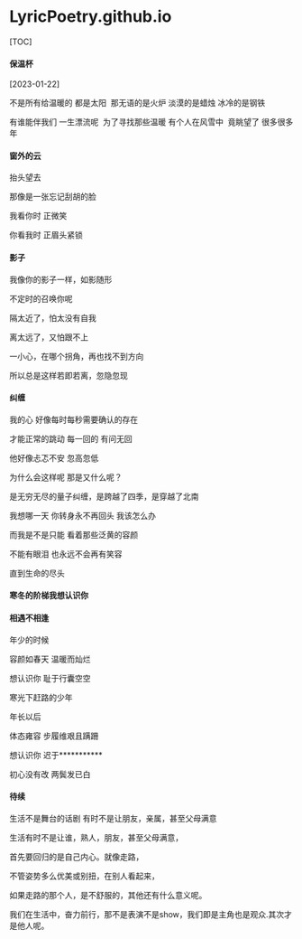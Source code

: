 # LyricPoetry.github.io
[TOC]


#### 保温杯 
[2023-01-22]

不是所有给温暖的 都是太阳
​        那无语的是火炉 淡漠的是蜡烛  冰冷的是钢铁

有谁能伴我们 一生漂流呢
​        为了寻找那些温暖 有个人在风雪中
​        竟眺望了 很多很多年



#### 窗外的云

抬头望去

那像是一张忘记刮胡的脸

我看你时 正微笑

你看我时  正眉头紧锁







#### 影子

我像你的影子一样，如影随形


不定时的召唤你呢


隔太近了，怕太没有自我


离太远了，又怕跟不上


一小心，在哪个拐角，再也找不到方向


所以总是这样若即若离，忽隐忽现





#### 纠缠

我的心  好像每时每秒需要确认的存在 

才能正常的跳动 每一回的 有问无回 

他好像忐忑不安 忽高忽低

为什么会这样呢  那是又什么呢？ 

是无穷无尽的量子纠缠，是跨越了四季，是穿越了北南

我想哪一天 你转身永不再回头 我该怎么办

而我是不是只能 看着那些泛黄的容颜 

不能有眼泪 也永远不会再有笑容 

直到生命的尽头



#### 寒冬的阶梯我想认识你

#### 



#### 相遇不相逢



年少的时候  

容颜如春天  温暖而灿烂

想认识你  耻于行囊空空  

寒光下赶路的少年



年长以后       

体态雍容 步履维艰且蹒跚

想认识你    迟于***********                     

 初心没有改 两鬓发已白  



















#### 待续



生活不是舞台的话剧  有时不是让朋友，亲属，甚至父母满意





生活有时不是让谁，熟人，朋友，甚至父母满意，

首先要回归的是自己内心。就像走路，

不管姿势多么优美或别扭，在别人看起来，

如果走路的那个人，是不舒服的，其他还有什么意义呢。

我们在生活中，奋力前行，那不是表演不是show，我们即是主角也是观众.其次才是他人呢。




